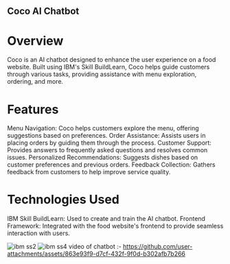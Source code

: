 ## Coco AI Chatbot
# Overview
Coco is an AI chatbot designed to enhance the user experience on a food website. Built using IBM's Skill BuildLearn, Coco helps guide customers through various tasks, providing assistance with menu exploration, ordering, and more.

# Features
Menu Navigation: Coco helps customers explore the menu, offering suggestions based on preferences.
Order Assistance: Assists users in placing orders by guiding them through the process.
Customer Support: Provides answers to frequently asked questions and resolves common issues.
Personalized Recommendations: Suggests dishes based on customer preferences and previous orders.
Feedback Collection: Gathers feedback from customers to help improve service quality.
# Technologies Used
IBM Skill BuildLearn: Used to create and train the AI chatbot.
Frontend Framework: Integrated with the food website's frontend to provide seamless interaction with users.

![ibm ss2](https://github.com/user-attachments/assets/22ebb0e4-596f-4177-b08a-ba00262330d0)
![ibm ss4](https://github.com/user-attachments/assets/464a4683-242f-42d4-8214-c54365d8560e)
video of chatbot :-
https://github.com/user-attachments/assets/863e93f9-d7cf-432f-9f0d-b302afb7b266

